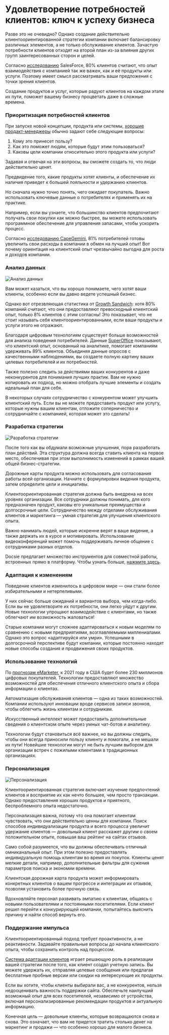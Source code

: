 # Удовлетворение потребностей клиентов: ключ к успеху бизнеса

Разве это не очевидно? Однако создание действительно клиентоориентированной стратегии компании включает балансировку различных элементов, а не только обслуживание клиентов. Зачастую потребности клиентов отходят на второй план из-за влияния других групп заинтересованных сторон и целей.

Согласно [исследованию](https://www.salesforce.com/blog/customer-service-stats/) SalesForce, 80% клиентов считают, что опыт взаимодействия с компанией так же важен, как и её продукты или услуги. Поэтому имеет смысл рассматривать ваши предложения с точки зрения клиентов.

Создание продуктов и услуг, которые радуют клиентов на каждом этапе их пути, поможет вашему бизнесу процветать даже в сложные времена.

### Приоритизация потребностей клиентов

При запуске новой концепции, продукта или системы, [хорошие продакт-менеджеры](https://www.commandbar.com/blog/ai-product-manager/) обычно задают себе следующие вопросы:

1. Кому это принесет пользу?
2. Как это поможет людям, которые будут этим пользоваться?
3. Каковы цели компании относительно этого продукта или услуги?

Задавая и отвечая на эти вопросы, вы сможете создать то, что люди действительно ценят.

Предвидение того, какие продукты хотят клиенты, и обеспечение их наличия приведет к большей лояльности и удержанию клиентов.

Но сначала нужно точно понять, чего ожидает покупатель. Важно использовать ключевые данные о потребителях и применять их на практике.

Например, если вы узнаете, что большинство клиентов предпочитают получать свои покупки как можно быстрее, вы можете использовать программное обеспечение для управления запасами, чтобы ускорить процесс.

Согласно [исследованию CapeGemini](https://www.capgemini.com/news/8-in-10-consumers-willing-to-pay-more-for-a-better-customer-experience-as-big-business-falls/), 81% потребителей готовы увеличить свои расходы в компании в обмен на лучший опыт! Вот почему ориентация на клиентский опыт чрезвычайно выгодна для роста и доходов компании.

### Анализ данных

![Анализ данных](https://cdn.docsie.io/workspace_8D5W1pxgb7Jq3oZO7/doc_vQfR1TFvrUMWGTXFc/file_q61tchvZNw2q7ev1K/boo_BstGrLgAjLTv3OCig/f5a88a5d-09ea-a4b0-e3fa-3a87cacd2c98john_schnobrich_FlPc9_VocJ4_unsplash.jpg)

Вам может казаться, что вы хорошо понимаете, чего хотят ваши клиенты, особенно если вы давно ведете успешный бизнес.

Однако вот отрезвляющая статистика от [Growth Sandwich](https://www.growthsandwich.com/resources/what-is-customer-led-growth/): хотя 80% компаний считают, что они предоставляют превосходный клиентский опыт, только 8% клиентов с этим согласны! Это показывает, что не стоит называть себя клиентоориентированными, если ваши продукты и услуги этого не отражают.

Благодаря цифровым технологиям существует больше возможностей для анализа поведения потребителей. Данные [SuperOffice](https://www.superoffice.com/blog/customer-experience-statistics/) показывают, что клиентский опыт, основанный на аналитике, помогает компаниям удерживать 89% клиентов. Объединяя данные опросов с качественными наблюдениями, вы создаете полную картину ваших целевых потребителей и их потребностей.

Также полезно следить за действиями ваших конкурентов и даже неконкурентов для понимания лучших практик. Вам не нужно копировать их подход, но можно отобрать лучшие элементы и создать идеальный план для себя.

В некоторых случаях сотрудничество с конкурентом может улучшить клиентский путь. Если вы не можете предоставить продукт или услугу, которые нужны вашим клиентам, отложите соперничество и сотрудничайте с компанией, которая может это сделать!

### Разработка стратегии

![Разработка стратегии](https://cdn.docsie.io/workspace_8D5W1pxgb7Jq3oZO7/doc_vQfR1TFvrUMWGTXFc/file_dgaWqcBvvxMjOsQwT/boo_BstGrLgAjLTv3OCig/050e1d83-c87b-3f79-bb68-bae24ca20f62kaleidico_26MJGnCM0Wc_unsplash.jpg)

После того как вы обдумали возможные улучшения, пора разработать план действий. Эта структура должна всегда ставить клиента на первое место, обеспечивая при этом выполнимость изменений в рамках вашей общей бизнес-стратегии.

Дорожные карты продукта можно использовать для согласования работы всей организации. Начните с формулировки видения продукта, затем определите цели и инициативы.

Клиентоориентированная стратегия должна быть внедрена на всех уровнях организации. Все сотрудники должны понимать, для кого предназначен продукт, каковы его уникальные преимущества и долгосрочные цели. Сотрудничество между отделами обслуживания клиентов и маркетинга — умная стратегия для улучшения клиентского опыта.

Важно нанимать людей, которые искренне верят в ваше видение, а также держать их в курсе и мотивировать. Использование видеоконференций может помочь поддерживать личное общение с сотрудниками разных отделов.

Docsie предлагает множество инструментов для совместной работы, встроенных прямо в платформу. Чтобы узнать больше, [нажмите здесь](https://www.docsie.io/blog/articles/collaboration-to-create-well-polished-product-documentation/).

### Адаптация к изменениям

Поведение клиентов изменилось в цифровом мире — они стали более избирательными и нетерпеливыми.

У них сейчас больше ожиданий и вариантов выбора, чем когда-либо. Если вы не удовлетворите их потребности, они легко уйдут к другим. Новые технологии упрощают взаимодействие с клиентами, но также облегчают им возможность жаловаться!

Старые компании могут сложнее адаптироваться к новым моделям по сравнению с новыми предприятиями, возглавляемыми миллениалами. Однако это вопрос «адаптируйся или умри». Успешными в долгосрочной перспективе будут компании, которые постоянно находят новые способы создания и продвижения своих продуктов.

### Использование технологий

По [прогнозам eMarketer](https://www.emarketer.com/public_media/docs/eMarketer_Roundup_Path_to_Purchase_Beyond_Retail_Vertical_2017_3.pdf), к 2021 году в США будет более 230 миллионов цифровых покупателей. Технологии предоставляют множество возможностей для обеспечения отличного клиентского опыта и сбора информации о клиентах.

Автоматизация обслуживания клиентов — одна из таких возможностей. Компании используют инновации вроде сервисов записи звонков, чтобы облегчить жизнь клиентам и сотрудникам.

Искусственный интеллект может предоставить дополнительные сведения о клиентском опыте через умных чат-ботов и аналитику.

Технологии будут становиться всё важнее, но вы должны следить, чтобы они всегда приносили пользу клиенту и помогали, а не мешали их пути! Новейшие технологии могут не быть лучшим выбором для организации встреч с пожилыми клиентами в традиционных организациях.

### Персонализация

![Персонализация](https://cdn.docsie.io/workspace_8D5W1pxgb7Jq3oZO7/doc_vQfR1TFvrUMWGTXFc/file_CVmWzPHbpVv2IkjzD/boo_BstGrLgAjLTv3OCig/6ebf0dc5-feb6-6d23-780b-6082911cb2aaimage.png)

Клиентоориентированная стратегия включает изучение предпочтений клиентов и восприятие их как нечто большее, чем просто транзакции. Однако предоставления хороших продуктов и приятного, беспроблемного опыта недостаточно.

Персонализация важна, потому что она помогает клиентам чувствовать, что они действительно ценны для компании. Поиск способов индивидуализации продукта и всего процесса увеличит удержание клиентов — довольный клиент расскажет другим о своем положительном опыте, повышая ваш рейтинг на сайтах отзывов.

Само собой разумеется, что вы должны обеспечивать отличный омниканальный опыт. При этом полезно предоставлять индивидуальную помощь клиентам во время их покупок. Клиенты ценят мелкие детали, например, дополнительные фильтры для сужения параметров поиска и экономии времени.

Клиентская дорожная карта продукта может информировать конкретных клиентов о вашем прогрессе и интеграции их отзывов, позволяя установить более прочную связь.

Вдохновляйте персонал развивать эмпатию к клиентам, общаясь с новыми пользователями и постоянными посетителями. Если клиент решил перейти к конкурирующей компании, попытайтесь выяснить причину и найти способ вернуть его.

### Поддержание импульса

Клиентоориентированный подход требует проактивности, а не реактивности. Задавайте правильные вопросы до начала клиентского опыта, чтобы сохранить контроль над процессом.

[Система адаптации клиентов](https://www.kychub.com/) играет решающую роль в реализации вашей стратегии после того, как клиент создал учетную запись. Вы можете удержать их, отправляя целевые сообщения или предлагая бесплатные пробные версии или скидки на интересующие их продукты.

Если вы хотите, чтобы клиенты выбирали вас, а не конкурентов, нельзя недооценивать важность поддержки сайта. Обеспечьте наилучший возможный опыт для всех посетителей, независимо от устройства, включая персонализированные рекомендации продуктов и актуальную информацию.

Конечная цель — довольные клиенты, которые возвращаются снова и снова. Это означает, что вам не придется тратить столько денег на маркетинг и продажи — что особенно хорошо для малого бизнеса.